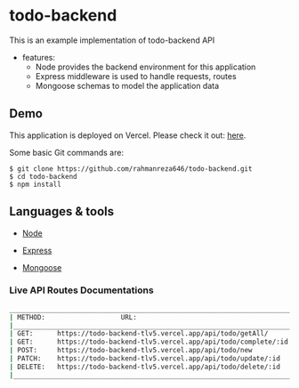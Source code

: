 # todo-backend
This is an example implementation of todo-backend API


* features:
  * Node provides the backend environment for this application
  * Express middleware is used to handle requests, routes
  * Mongoose schemas to model the application data

## Demo

This application is deployed on Vercel. Please check it out: [here](https://todo-backend-tlv5.vercel.app/api/todo/).

Some basic Git commands are:

```
$ git clone https://github.com/rahmanreza646/todo-backend.git
$ cd todo-backend
$ npm install
```

## Languages & tools

- [Node](https://nodejs.org/en/)

- [Express](https://expressjs.com/)

- [Mongoose](https://mongoosejs.com/)

### Live API Routes Documentations

```sh
__________________________________________________________________________________________________________
| METHOD:                   URL:                                             // DESCRIPTION              |
|________________________________________________________________________________________________________|
| GET:      https://todo-backend-tlv5.vercel.app/api/todo/getAll/            // get all todos            |
| GET:      https://todo-backend-tlv5.vercel.app/api/todo/complete/:id       // get a single todo        |
| POST:     https://todo-backend-tlv5.vercel.app/api/todo/new                // create a new todo        |          
| PATCH:    https://todo-backend-tlv5.vercel.app/api/todo/update/:id         // update a todo            |
| DELETE:   https://todo-backend-tlv5.vercel.app/api/todo/delete/:id         // delete a todo            |
|________________________________________________________________________________________________________|
```
